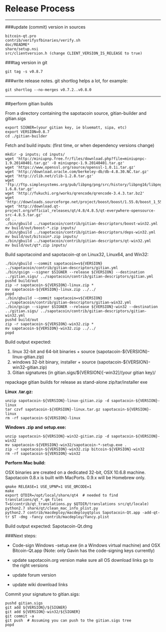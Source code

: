 Release Process
====================

* * *

###update (commit) version in sources


	bitcoin-qt.pro
	contrib/verifysfbinaries/verify.sh
	doc/README*
	share/setup.nsi
	src/clientversion.h (change CLIENT_VERSION_IS_RELEASE to true)

###tag version in git

	git tag -s v0.8.7

###write release notes. git shortlog helps a lot, for example:

	git shortlog --no-merges v0.7.2..v0.8.0

* * *

##perform gitian builds

 From a directory containing the sapotacoin source, gitian-builder and gitian.sigs
  
	export SIGNER=(your gitian key, ie bluematt, sipa, etc)
	export VERSION=0.8.7
	cd ./gitian-builder

 Fetch and build inputs: (first time, or when dependency versions change)

	mkdir -p inputs; cd inputs/
	wget 'http://miniupnp.free.fr/files/download.php?file=miniupnpc-1.9.20140401.tar.gz' -O miniupnpc-1.9.20140401.tar.gz'
	wget 'https://www.openssl.org/source/openssl-1.0.1i.tar.gz'
	wget 'http://download.oracle.com/berkeley-db/db-4.8.30.NC.tar.gz'
	wget 'http://zlib.net/zlib-1.2.8.tar.gz'
	wget 'ftp://ftp.simplesystems.org/pub/libpng/png/src/history/libpng16/libpng-1.6.8.tar.gz'
	wget 'http://fukuchi.org/works/qrencode/qrencode-3.4.3.tar.bz2'
	wget 'http://downloads.sourceforge.net/project/boost/boost/1.55.0/boost_1_55_0.tar.bz2'
	wget 'http://download.qt-project.org/official_releases/qt/4.8/4.8.5/qt-everywhere-opensource-src-4.8.5.tar.gz'
	cd ..
	./bin/gbuild ../sapotacoin/contrib/gitian-descriptors/boost-win32.yml
	mv build/out/boost-*.zip inputs/
	./bin/gbuild ../sapotacoin/contrib/gitian-descriptors/deps-win32.yml
	mv build/out/bitcoin*.zip inputs/
	./bin/gbuild ../sapotacoin/contrib/gitian-descriptors/qt-win32.yml
	mv build/out/qt*.zip inputs/

 Build sapotacoind and sapotacoin-qt on Linux32, Linux64, and Win32:
  
	./bin/gbuild --commit sapotacoin=v${VERSION} ../sapotacoin/contrib/gitian-descriptors/gitian.yml
	./bin/gsign --signer $SIGNER --release ${VERSION} --destination ../gitian.sigs/ ../sapotacoin/contrib/gitian-descriptors/gitian.yml
	pushd build/out
	zip -r sapotacoin-${VERSION}-linux.zip *
	mv sapotacoin-${VERSION}-linux.zip ../../
	popd
	./bin/gbuild --commit sapotacoin=v${VERSION} ../sapotacoin/contrib/gitian-descriptors/gitian-win32.yml
	./bin/gsign --signer $SIGNER --release ${VERSION}-win32 --destination ../gitian.sigs/ ../sapotacoin/contrib/gitian-descriptors/gitian-win32.yml
	pushd build/out
	zip -r sapotacoin-${VERSION}-win32.zip *
	mv sapotacoin-${VERSION}-win32.zip ../../
	popd

  Build output expected:

  1. linux 32-bit and 64-bit binaries + source (sapotacoin-${VERSION}-linux-gitian.zip)
  2. windows 32-bit binary, installer + source (sapotacoin-${VERSION}-win32-gitian.zip)
  3. Gitian signatures (in gitian.sigs/${VERSION}[-win32]/(your gitian key)/

repackage gitian builds for release as stand-alone zip/tar/installer exe

**Linux .tar.gz:**

	unzip sapotacoin-${VERSION}-linux-gitian.zip -d sapotacoin-${VERSION}-linux
	tar czvf sapotacoin-${VERSION}-linux.tar.gz sapotacoin-${VERSION}-linux
	rm -rf sapotacoin-${VERSION}-linux

**Windows .zip and setup.exe:**

	unzip sapotacoin-${VERSION}-win32-gitian.zip -d sapotacoin-${VERSION}-win32
	mv sapotacoin-${VERSION}-win32/sapotacoin-*-setup.exe .
	zip -r sapotacoin-${VERSION}-win32.zip bitcoin-${VERSION}-win32
	rm -rf sapotacoin-${VERSION}-win32

**Perform Mac build:**

  OSX binaries are created on a dedicated 32-bit, OSX 10.6.8 machine.
  Sapotacoin 0.8.x is built with MacPorts.  0.9.x will be Homebrew only.

	qmake RELEASE=1 USE_UPNP=1 USE_QRCODE=1
	make
	export QTDIR=/opt/local/share/qt4  # needed to find translations/qt_*.qm files
	T=$(contrib/qt_translations.py $QTDIR/translations src/qt/locale)
	python2.7 share/qt/clean_mac_info_plist.py
	python2.7 contrib/macdeploy/macdeployqtplus Sapotacoin-Qt.app -add-qt-tr $T -dmg -fancy contrib/macdeploy/fancy.plist

 Build output expected: Sapotacoin-Qt.dmg

###Next steps:

* Code-sign Windows -setup.exe (in a Windows virtual machine) and
  OSX Bitcoin-Qt.app (Note: only Gavin has the code-signing keys currently)

* update sapotacoin.org version
  make sure all OS download links go to the right versions

* update forum version

* update wiki download links

Commit your signature to gitian.sigs:

	pushd gitian.sigs
	git add ${VERSION}/${SIGNER}
	git add ${VERSION}-win32/${SIGNER}
	git commit -a
	git push  # Assuming you can push to the gitian.sigs tree
	popd

